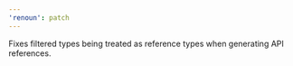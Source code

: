 ```yaml
---
'renoun': patch
---
```


Fixes filtered types being treated as reference types when generating API references.
